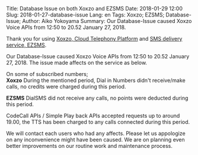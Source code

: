 Title: Database Issue on both Xoxzo and EZSMS
Date: 2018-01-29 12:00
Slug: 2018-01-27-database-issue
Lang: en
Tags: Xoxzo; EZSMS; Database-Issue; 
Author: Aiko Yokoyama
Summary: Our Database-Issue caused Xoxzo Voice APIs from 12:50 to 20.52 January 27, 2018.

Thank you for using [Xoxzo, Cloud Telephony Platform](https://www.xoxzo.com/en/) and [SMS delivery service, EZSMS](https://www.ezsms.biz/ja/).

Our Database-Issue caused Xoxzo Voice APIs from 12:50 to 20.52 January 27, 2018.
The issue made affects on the service as below.

On some of subscribed numbers; <br>
**Xoxzo**
During the mentioned period, Dial in Numbers didn't receive/make calls, 
no credits were charged during this period.

**EZSMS**
DialSMS did not receive any calls, no points were deducted during this period.


CodeCall APIs / Simple Play back APIs accepted requests up to around 19.00, the TTS has been charged to any calls connected during this period.

We will contact each users who had any affects. Please let us appologize on any inconvenience might have been caused.
We are on planning even better improvements on our routine work and maintenance process.
